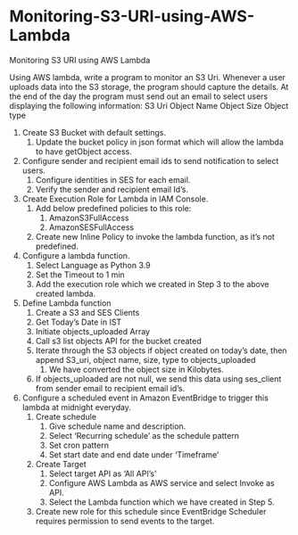 # Monitoring-S3-URI-using-AWS-Lambda
Monitoring S3 URI using AWS Lambda

Using AWS lambda, write a program to monitor an S3 Uri. Whenever a user uploads data into the S3 storage, the program should capture the details. At the end of the day the program must send out an email to select users displaying the following information:
S3 Uri 
Object Name 
Object Size 
Object type 

1.  Create S3 Bucket with default settings.
    1. Update the bucket policy in json format which will allow the lambda to have getObject access.
2. Configure sender and recipient email ids to send notification to select users.
    1. Configure identities in SES for each email.
    2. Verify the sender and recipient email Id’s.
3. Create Execution Role for Lambda in IAM Console.
    1. Add below predefined policies to this role:
        1. AmazonS3FullAccess
        2. AmazonSESFullAccess
    2. Create new Inline Policy to invoke the lambda function, as it’s not predefined.
4. Configure a lambda function.
    1. Select Language as Python 3.9
    2. Set the Timeout to 1 min
    3. Add the execution role which we created in Step 3 to the above created lambda.
5.  Define Lambda function
    1. Create a S3 and SES Clients
    2. Get Today’s Date in IST
    3. Initiate objects_uploaded Array
    4. Call s3 list objects API for the bucket created
    5. Iterate through the S3 objects if object created on today’s date, then append  S3_uri, object name, size, type to objects_uploaded
        1. We have converted the object size in Kilobytes.
    6. If objects_uploaded are not null, we send this data using ses_client from sender email to recipient email id’s.
6. Configure a scheduled event in Amazon EventBridge to trigger this lambda at midnight everyday.
    1. Create schedule
        1. Give schedule name and description.
        2. Select ‘Recurring schedule’ as the schedule pattern
        3. Set cron pattern
        4. Set start date and end date under ‘Timeframe’
    2. Create Target
        1. Select target API as ‘All API’s’
        2. Configure AWS Lambda as AWS service and select Invoke as API.
        3. Select the Lambda function which we have created in Step 5.
    3. Create new role for this schedule since EventBridge Scheduler requires permission to send events to the target.
